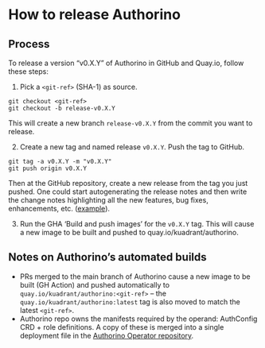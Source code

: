 # How to release Authorino

## Process

To release a version “v0.X.Y” of Authorino in GitHub and Quay.io, follow these steps:

1. Pick a `<git-ref>` (SHA-1) as source.

```shell
git checkout <git-ref>
git checkout -b release-v0.X.Y
```
This will create a new branch `release-v0.X.Y` from the commit you want to release.

2. Create a new tag and named release `v0.X.Y`. Push the tag to GitHub.

```shell
git tag -a v0.X.Y -m "v0.X.Y"
git push origin v0.X.Y
```

Then at the GitHub repository, create a new release from the tag you just pushed. One could start autogenerating the
release notes and then write the change notes highlighting all the new features, bug fixes, enhancements, etc.
([example](https://github.com/Kuadrant/authorino/releases/tag/v0.9.0)).

3. Run the GHA ‘Build and push images’ for the `v0.X.Y` tag. This will cause a new image to be built and pushed to quay.io/kuadrant/authorino.

## Notes on Authorino’s automated builds

* PRs merged to the main branch of Authorino cause a new image to be built (GH Action) and pushed automatically to
`quay.io/kuadrant/authorino:<git-ref>` – the `quay.io/kuadrant/authorino:latest` tag is also moved to match the latest
`<git-ref>`.
* Authorino repo owns the manifests required by the operand: AuthConfig CRD + role definitions. A copy of these is merged
into a single deployment file in the [Authorino Operator repository](https://github.com/Kuadrant/authorino-operator).
